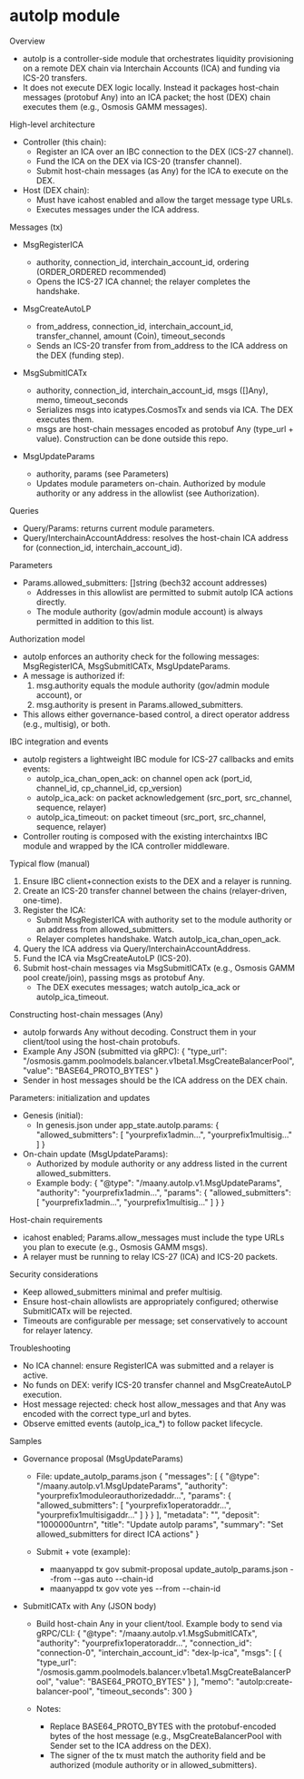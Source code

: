 # autolp module

Overview

- autolp is a controller-side module that orchestrates liquidity provisioning on a remote DEX chain via Interchain Accounts (ICA) and funding via ICS-20 transfers.
- It does not execute DEX logic locally. Instead it packages host-chain messages (protobuf Any) into an ICA packet; the host (DEX) chain executes them (e.g., Osmosis GAMM messages).

High-level architecture

- Controller (this chain):
  - Register an ICA over an IBC connection to the DEX (ICS-27 channel).
  - Fund the ICA on the DEX via ICS-20 (transfer channel).
  - Submit host-chain messages (as Any) for the ICA to execute on the DEX.
- Host (DEX chain):
  - Must have icahost enabled and allow the target message type URLs.
  - Executes messages under the ICA address.

Messages (tx)

- MsgRegisterICA

  - authority, connection_id, interchain_account_id, ordering (ORDER_ORDERED recommended)
  - Opens the ICS-27 ICA channel; the relayer completes the handshake.

- MsgCreateAutoLP

  - from_address, connection_id, interchain_account_id, transfer_channel, amount (Coin), timeout_seconds
  - Sends an ICS-20 transfer from from_address to the ICA address on the DEX (funding step).

- MsgSubmitICATx

  - authority, connection_id, interchain_account_id, msgs ([]Any), memo, timeout_seconds
  - Serializes msgs into icatypes.CosmosTx and sends via ICA. The DEX executes them.
  - msgs are host-chain messages encoded as protobuf Any (type_url + value). Construction can be done outside this repo.

- MsgUpdateParams
  - authority, params (see Parameters)
  - Updates module parameters on-chain. Authorized by module authority or any address in the allowlist (see Authorization).

Queries

- Query/Params: returns current module parameters.
- Query/InterchainAccountAddress: resolves the host-chain ICA address for (connection_id, interchain_account_id).

Parameters

- Params.allowed_submitters: []string (bech32 account addresses)
  - Addresses in this allowlist are permitted to submit autolp ICA actions directly.
  - The module authority (gov/admin module account) is always permitted in addition to this list.

Authorization model

- autolp enforces an authority check for the following messages: MsgRegisterICA, MsgSubmitICATx, MsgUpdateParams.
- A message is authorized if:
  1. msg.authority equals the module authority (gov/admin module account), or
  2. msg.authority is present in Params.allowed_submitters.
- This allows either governance-based control, a direct operator address (e.g., multisig), or both.

IBC integration and events

- autolp registers a lightweight IBC module for ICS-27 callbacks and emits events:
  - autolp_ica_chan_open_ack: on channel open ack (port_id, channel_id, cp_channel_id, cp_version)
  - autolp_ica_ack: on packet acknowledgement (src_port, src_channel, sequence, relayer)
  - autolp_ica_timeout: on packet timeout (src_port, src_channel, sequence, relayer)
- Controller routing is composed with the existing interchaintxs IBC module and wrapped by the ICA controller middleware.

Typical flow (manual)

1. Ensure IBC client+connection exists to the DEX and a relayer is running.
2. Create an ICS-20 transfer channel between the chains (relayer-driven, one-time).
3. Register the ICA:
   - Submit MsgRegisterICA with authority set to the module authority or an address from allowed_submitters.
   - Relayer completes handshake. Watch autolp_ica_chan_open_ack.
4. Query the ICA address via Query/InterchainAccountAddress.
5. Fund the ICA via MsgCreateAutoLP (ICS-20).
6. Submit host-chain messages via MsgSubmitICATx (e.g., Osmosis GAMM pool create/join), passing msgs as protobuf Any.
   - The DEX executes messages; watch autolp_ica_ack or autolp_ica_timeout.

Constructing host-chain messages (Any)

- autolp forwards Any without decoding. Construct them in your client/tool using the host-chain protobufs.
- Example Any JSON (submitted via gRPC):
  {
  "type_url": "/osmosis.gamm.poolmodels.balancer.v1beta1.MsgCreateBalancerPool",
  "value": "BASE64_PROTO_BYTES"
  }
- Sender in host messages should be the ICA address on the DEX chain.

Parameters: initialization and updates

- Genesis (initial):
  - In genesis.json under app_state.autolp.params:
    {
    "allowed_submitters": [
    "yourprefix1admin...",
    "yourprefix1multisig..."
    ]
    }
- On-chain update (MsgUpdateParams):
  - Authorized by module authority or any address listed in the current allowed_submitters.
  - Example body:
    {
    "@type": "/maany.autolp.v1.MsgUpdateParams",
    "authority": "yourprefix1admin...",
    "params": {
    "allowed_submitters": [
    "yourprefix1admin...",
    "yourprefix1multisig..."
    ]
    }
    }

Host-chain requirements

- icahost enabled; Params.allow_messages must include the type URLs you plan to execute (e.g., Osmosis GAMM msgs).
- A relayer must be running to relay ICS-27 (ICA) and ICS-20 packets.

Security considerations

- Keep allowed_submitters minimal and prefer multisig.
- Ensure host-chain allowlists are appropriately configured; otherwise SubmitICATx will be rejected.
- Timeouts are configurable per message; set conservatively to account for relayer latency.

Troubleshooting

- No ICA channel: ensure RegisterICA was submitted and a relayer is active.
- No funds on DEX: verify ICS-20 transfer channel and MsgCreateAutoLP execution.
- Host message rejected: check host allow_messages and that Any was encoded with the correct type_url and bytes.
- Observe emitted events (autolp_ica_*) to follow packet lifecycle.

Samples

- Governance proposal (MsgUpdateParams)
  - File: update_autolp_params.json
  {
    "messages": [
      {
        "@type": "/maany.autolp.v1.MsgUpdateParams",
        "authority": "yourprefix1moduleorauthorizedaddr...",
        "params": {
          "allowed_submitters": [
            "yourprefix1operatoraddr...",
            "yourprefix1multisigaddr..."
          ]
        }
      }
    ],
    "metadata": "",
    "deposit": "1000000untrn",
    "title": "Update autolp params",
    "summary": "Set allowed_submitters for direct ICA actions"
  }

  - Submit + vote (example):
    - maanyappd tx gov submit-proposal update_autolp_params.json --from <gov-key> --gas auto --chain-id <chain>
    - maanyappd tx gov vote <proposal-id> yes --from <gov-key> --chain-id <chain>

- SubmitICATx with Any (JSON body)
  - Build host-chain Any in your client/tool. Example body to send via gRPC/CLI:
  {
    "@type": "/maany.autolp.v1.MsgSubmitICATx",
    "authority": "yourprefix1operatoraddr...",
    "connection_id": "connection-0",
    "interchain_account_id": "dex-lp-ica",
    "msgs": [
      {
        "type_url": "/osmosis.gamm.poolmodels.balancer.v1beta1.MsgCreateBalancerPool",
        "value": "BASE64_PROTO_BYTES"
      }
    ],
    "memo": "autolp:create-balancer-pool",
    "timeout_seconds": 300
  }

  - Notes:
    - Replace BASE64_PROTO_BYTES with the protobuf-encoded bytes of the host message (e.g., MsgCreateBalancerPool with Sender set to the ICA address on the DEX).
    - The signer of the tx must match the authority field and be authorized (module authority or in allowed_submitters).
